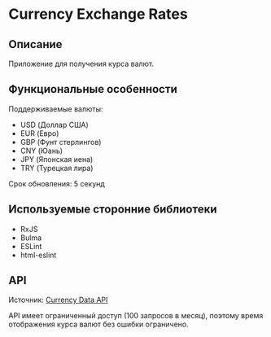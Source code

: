 # Currency Exchange Rates

## Описание

Приложение для получения курса валют.

## Функциональные особенности

Поддерживаемые валюты:
* USD (Доллар США)
* EUR (Евро)
* GBP (Фунт стерлингов)
* CNY (Юань)
* JPY (Японская иена)
* TRY (Турецкая лира)

Срок обновления: 5 секунд

## Используемые сторонние библиотеки

* RxJS
* Bulma
* ESLint
* html-eslint

## API

Источник: [Currency Data API](https://apilayer.com/marketplace/currency_data-api#documentation-tab)

API имеет ограниченный доступ (100 запросов в месяц), поэтому время отображения курса валют без ошибки ограничено. 

